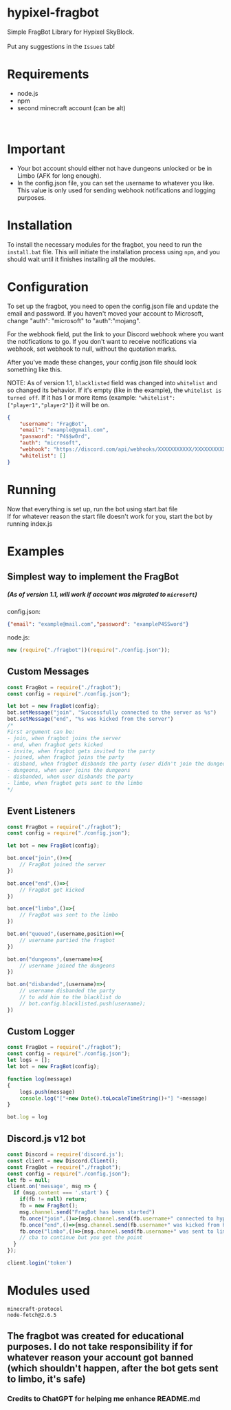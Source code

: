 # hypixel-fragbot
Simple FragBot Library for Hypixel SkyBlock.<br><br>
Put any suggestions in the `Issues` tab!


# Requirements
- node.js
- npm
- second minecraft account (can be alt)
<br>

# Important
- Your bot account should either not have dungeons unlocked or be in Limbo (AFK for long enough).
- In the config.json file, you can set the username to whatever you like. This value is only used for sending webhook notifications and logging purposes.

# Installation
To install the necessary modules for the fragbot, you need to run the `install.bat` file. This will initiate the installation process using `npm`, and you should wait until it finishes installing all the modules.

# Configuration
To set up the fragbot, you need to open the config.json file and update the email and password. If you haven't moved your account to Microsoft, change "auth": "microsoft" to "auth":"mojang".

For the webhook field, put the link to your Discord webhook where you want the notifications to go. If you don't want to receive notifications via webhook, set webhook to null, without the quotation marks.

After you've made these changes, your config.json file should look something like this.

NOTE: As of version 1.1, `blacklisted` field was changed into `whitelist` and so changed its behavior. If it's empty (like in the example), the `whitelist is turned off`. If it has 1 or more items (example: `"whitelist": ["player1","player2"]`) it will be on.
```json
{
    "username": "FragBot",
    "email": "example@gmail.com",
    "password": "P4$$w0rd",
    "auth": "microsoft",
    "webhook": "https://discord.com/api/webhooks/XXXXXXXXXXX/XXXXXXXXXXXXXXXXXXXXXXXXXXXXXXXXXXXXXXXXXXXXXXXXXXXX",
    "whitelist": []
}
```

# Running
Now that everything is set up, run the bot using start.bat file<br>
If for whatever reason the start file doesn't work for you, start the bot by running index.js<br>

# Examples
## Simplest way to implement the FragBot
##### (As of version 1.1, will work if account was migrated to `microsoft`)
config.json:
```json
{"email": "example@mail.com","password": "exampleP4SSword"}
```
node.js:
```js
new (require("./fragbot"))(require("./config.json"));
```
## Custom Messages
```js
const FragBot = require("./fragbot");
const config = require("./config.json");

let bot = new FragBot(config);
bot.setMessage("join", "Successfully connected to the server as %s")
bot.setMessage("end", "%s was kicked from the server")
/*
First argument can be:
- join, when fragbot joins the server
- end, when fragbot gets kicked
- invite, when fragbot gets invited to the party
- joined, when fragbot joins the party
- disband, when fragbot disbands the party (user didn't join the dungeons)
- dungeons, when user joins the dungeons
- disbanded, when user disbands the party
- limbo, when fragbot gets sent to the limbo
*/
```
## Event Listeners
```js
const FragBot = require("./fragbot");
const config = require("./config.json");

let bot = new FragBot(config);

bot.once("join",()=>{
    // FragBot joined the server
})

bot.once("end",()=>{
    // FragBot got kicked
})

bot.once("limbo",()=>{
    // FragBot was sent to the limbo
})

bot.on("queued",(username,position)=>{
    // username partied the fragbot
})

bot.on("dungeons",(username)=>{
    // username joined the dungeons
})

bot.on("disbanded",(username)=>{
    // username disbanded the party
    // to add him to the blacklist do
    // bot.config.blacklisted.push(username);
})
```
## Custom Logger
```js
const FragBot = require("./fragbot");
const config = require("./config.json");
let logs = [];
let bot = new FragBot(config);

function log(message)
{
    logs.push(message)
    console.log("["+new Date().toLocaleTimeString()+"] "+message)
}

bot.log = log
```
## Discord.js v12 bot
```js
const Discord = require('discord.js');
const client = new Discord.Client();
const FragBot = require("./fragbot");
const config = require("./config.json");
let fb = null;
client.on('message', msg => {
  if (msg.content === '.start') {
    if(fb != null) return;
    fb = new FragBot();
    msg.channel.send("FragBot has been started")
    fb.once("join",()=>{msg.channel.send(fb.username+" connected to hypixel")})
    fb.once("end",()=>{msg.channel.send(fb.username+" was kicked from hypixel");fb = null;})
    fb.once("limbo",()=>{msg.channel.send(fb.username+" was sent to limbo")});
    // cba to continue but you get the point
  }
});

client.login('token')
```
# Modules used
```
minecraft-protocol
node-fetch@2.6.5
```
## The fragbot was created for educational purposes. I do not take responsibility if for whatever reason your account got banned (which shouldn't happen, after the bot gets sent to limbo, it's safe)

### Credits to ChatGPT for helping me enhance README.md
